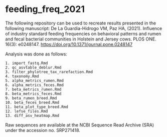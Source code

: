 # feeding_freq_2021

The following repository can be used to recreate results presented in the following manuscript:
De La Guardia-Hidrogo VM, Paz HA, (2021). Influence of industry standard feeding frequencies on behavioral patterns and rumen and fecal bacterial communities in Holstein and Jersey cows. PLOS ONE. 16(3): e0248147. https://doi.org/10.1371/journal.pone.0248147

Analysis was done as follows: 
```
1. import_fastq.Rmd
2. qc_asvtable_deblur.Rmd
3. filter_phylotree_tax_rarefaction.Rmd
4. taxonomy.Rmd
5. alpha_metrics_rumen.Rmd
6. alpha_metrics_feces.Rmd
7. beta_metrics_rumen.Rmd
8. beta_metrics_feces.Rmd
9. beta_rumen_breed.Rmd
10. beta_feces_breed.Rmd
11. beta_plot_type_breed.Rmd
12. lefse_files.Rmd
13. diff_asv_heatmap.Rmd
```
Raw sequences are available at the NCBI Sequence Read Archive (SRA) under the accession no. SRP271418.
